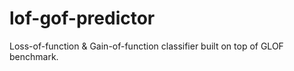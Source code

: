 # lof-gof-predictor
Loss-of-function &amp; Gain-of-function classifier built on top of GLOF benchmark.
